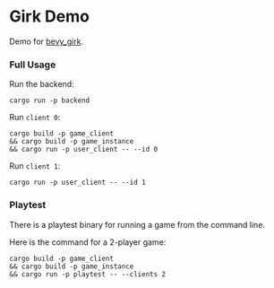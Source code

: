 # Girk Demo

Demo for [bevy_girk](https://github.com/UkoeHB/bevy_girk).


### Full Usage

Run the backend:
```
cargo run -p backend
```

Run `client 0`:
```
cargo build -p game_client
&& cargo build -p game_instance
&& cargo run -p user_client -- --id 0
```

Run `client 1`:
```
cargo run -p user_client -- --id 1
```


### Playtest

There is a playtest binary for running a game from the command line.

Here is the command for a 2-player game:
```
cargo build -p game_client
&& cargo build -p game_instance
&& cargo run -p playtest -- --clients 2
```
